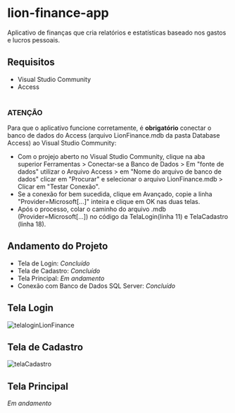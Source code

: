 # lion-finance-app
 Aplicativo de finanças que cria relatórios e estatísticas baseado nos gastos e lucros pessoais.

## Requisitos
- Visual Studio Community
- Access
  <br>
  <br>
### ATENÇÃO
Para que o aplicativo funcione corretamente, é <strong>obrigatório</strong> conectar o banco de dados do Access (arquivo LionFinance.mdb da pasta Database Access) ao Visual Studio Community: <br>
- Com o projejo aberto no Visual Studio Community, clique na aba superior Ferramentas > Conectar-se a Banco de Dados > Em "fonte de dados" utilizar o Arquivo Access > em "Nome do arquivo de banco de dados" clicar em "Procurar" e selecionar o arquivo LionFinance.mdb > Clicar em "Testar Conexão".
- Se a conexão for bem sucedida, clique em Avançado, copie a linha "Provider=Microsoft[...]" inteira e clique em OK nas duas telas. <br>
- Após o processo, colar o caminho do arquivo .mdb (Provider=Microsoft[...]) no código da TelaLogin(linha 11) e TelaCadastro (linha 18).
 

## Andamento do Projeto

- Tela de Login: <i>Concluído</i>
- Tela de Cadastro: <i>Concluído</i>
- Tela Principal: <i>Em andamento</i>
- Conexão com Banco de Dados SQL Server: <i>Concluído</i>

## Tela Login

![telaloginLionFinance](https://github.com/layla-lima/lion-finance-app/assets/129623575/ca00daef-4d9e-4876-b2fa-9ef37a6c4d0b)

## Tela de Cadastro

![telaCadastro](https://github.com/layla-lima/lion-finance-app/assets/129623575/c52d009b-3d4d-48b6-98d9-4bee471141f4)

## Tela Principal
<i>Em andamento</i>

